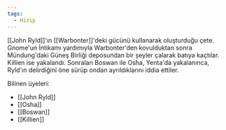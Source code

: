 ```yaml
---  
tags:  
  - Hizip  
---  
```

  
[[John Ryld]]'ın [[Warbonter]]'deki gücünü kullanarak oluşturduğu çete. Gnome'un İntikamı yardımıyla Warbonter'den kovulduktan sonra Mündung'daki Güneş Birliği deposundan bir şeyler çalarak batıya kaçtılar. Killien ise yakalandı. Sonraları Boswan ile Osha, Yenta'da yakalanınca, Ryld'ın delirdiğini öne sürüp ondan ayrıldıklarını iddia ettiler.️  
  
Bilinen üyeleri:  

- [[John Ryld]]  
- [[Osha]]  
- [[Boswan]]  
- [[Killien]]